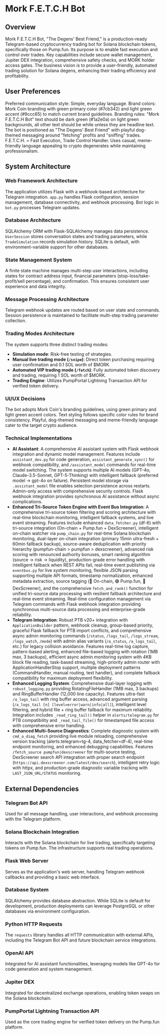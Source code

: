 # Mork F.E.T.C.H Bot

## Overview

Mork F.E.T.C.H Bot, "The Degens' Best Friend," is a production-ready Telegram-based cryptocurrency trading bot for Solana blockchain tokens, specifically those on Pump.fun. Its purpose is to enable fast execution and control over trades. Key capabilities include secure wallet management, Jupiter DEX integration, comprehensive safety checks, and MORK holder access gates. The business vision is to provide a user-friendly, automated trading solution for Solana degens, enhancing their trading efficiency and profitability.

## User Preferences

Preferred communication style: Simple, everyday language.
Brand colors: Mork Coin branding with green primary color (#7cb342) and light green accent (#9ccc65) to match current brand guidelines.
Branding rules: "Mork F.E.T.C.H Bot" text should be dark green (#1a2e0a) on light green backgrounds, all other text should be white unless they are headline text. The bot is positioned as "The Degens' Best Friend" with playful dog-themed messaging around "fetching" profits and "sniffing" trades. F.E.T.C.H. = Fast Execution, Trade Control Handler. Uses casual, meme-friendly language appealing to crypto degenerates while maintaining professionalism.

## System Architecture

### Web Framework Architecture
The application utilizes Flask with a webhook-based architecture for Telegram integration. `app.py` handles Flask configuration, session management, database connectivity, and webhook processing. Bot logic in `bot.py` processes Telegram updates.

### Database Architecture
SQLAlchemy ORM with Flask-SQLAlchemy manages data persistence. `UserSession` stores conversation states and trading parameters, while `TradeSimulation` records simulation history. SQLite is default, with environment-variable support for other databases.

### State Management System
A finite state machine manages multi-step user interactions, including states for contract address input, financial parameters (stop-loss/take-profit/sell percentage), and confirmation. This ensures consistent user experience and data integrity.

### Message Processing Architecture
Telegram webhook updates are routed based on user state and commands. Session persistence is maintained to facilitate multi-step trading parameter collection.

### Trading Modes Architecture
The system supports three distinct trading modes:
- **Simulation mode**: Risk-free testing of strategies.
- **Manual live trading mode (`/snipe`)**: Direct token purchasing requiring user confirmation and 0.1 SOL worth of $MORK.
- **Automated VIP trading mode (`/fetch`)**: Fully automated token discovery and trading, requiring 1 SOL worth of $MORK.
- **Trading Engine**: Utilizes PumpPortal Lightning Transaction API for verified token delivery.

### UI/UX Decisions
The bot adopts Mork Coin's branding guidelines, using green primary and light green accent colors. Text styling follows specific color rules for brand consistency. Playful, dog-themed messaging and meme-friendly language cater to the target crypto audience.

### Technical Implementations
- **AI Assistant**: A comprehensive AI assistant system with Flask webhook integration and dynamic model management. Features include `assistant_dev.py` for code generation, `assistant_generate_sync()` for webhook compatibility, and `/assistant_model` commands for real-time model switching. The system supports multiple AI models (GPT-4o, Claude-3.5-Sonnet, GPT-5-Thinking) with intelligent fallback (preferred model → gpt-4o on failure). Persistent model storage via `.assistant_model` file enables selection persistence across restarts. Admin-only access with comprehensive security controls. Flask webhook integration provides synchronous AI assistance without async complications.
- **Enhanced Tri-Source Token Engine with Event Bus Integration**: A comprehensive tri-source token filtering and scoring architecture with real-time blockchain monitoring, intelligent fallback systems, and live event streaming. Features include enhanced `data_fetcher.py` (df-6) with tri-source integration (On-chain + Pump.fun + DexScreener), intelligent on-chain watcher via `pump_chain.py` for real-time Solana blockchain monitoring, dual-layer on-chain integration (primary 15min ultra-fresh + 60min fallback backup), source-aware deduplication with priority hierarchy (pumpfun-chain > pumpfun > dexscreener), advanced risk scoring with renounced authority bonuses, smart ranking algorithm (source → risk → liquidity), production-grade error handling with intelligent fallback when REST APIs fail, real-time event publishing via `eventbus.py` for live system monitoring, flexible JSON parsing supporting multiple API formats, timestamp normalization, enhanced metadata extraction, source tagging (🔗 On-chain, 🟢 Pump.fun, 🔵 DexScreener), and the comprehensive `fetch_and_rank()` function for unified tri-source data processing with resilient fallback architecture and real-time event streaming. Real-time configuration management via Telegram commands with Flask webhook integration providing synchronous multi-source data processing and enterprise-grade reliability.
- **Telegram Integration**: Robust PTB v20+ integration with `ApplicationBuilder` pattern, webhook cleanup, group-based priority, graceful Flask fallback for PTB import conflicts, and comprehensive async admin monitoring commands (`/status`, `/logs_tail`, `/logs_stream`, `/logs_watch`, `/mode`) with admin alias variants (`/a_status`, `/a_logs_tail`, etc.) for legacy collision avoidance. Features real-time log capture, pattern-based alerting, enhanced file-based logging with rotation (1MB max, 3 backups), efficient async admin monitoring system with 4KB block file reading, task-based streaming, high-priority admin router with ApplicationHandlerStop support, multiple deployment patterns (CommandHandler, manual routing, text handler), and complete fallback compatibility for maximum deployment flexibility.
- **Enhanced Logging System**: Comprehensive dual-layer logging with `robust_logging.py` providing RotatingFileHandler (1MB max, 3 backups) and RingBufferHandler (12,000 line capacity). Features ultra-fast `/a_logs_tail` with ring buffer access, advanced argument parsing (`/a_logs_tail [n] [level=error|warn|info|all]`), intelligent level filtering, and hybrid file + ring buffer fallback for maximum reliability. Integration includes `_read_ring_tail()` helper in `alerts/telegram.py` for PTB compatibility and `_read_tail_file()` for timestamped file access with comprehensive error handling.
- **Enhanced Multi-Source Diagnostics**: Complete diagnostic system with `cmd_a_diag_fetch` providing live module reloading, comprehensive version tracking (alerts.telegram=tg-4, data_fetcher=df-4), real-time endpoint monitoring, and enhanced debugging capabilities. Features `/fetch_source pumpfun|dexscreener` for multi-source testing, DexScreener search API integration with proper search endpoint (`https://api.dexscreener.com/latest/dex/search`), intelligent retry logic with httpx, and production-grade diagnostic variable tracking with `LAST_JSON_URL/STATUS` monitoring.

## External Dependencies

### Telegram Bot API
Used for all message handling, user interactions, and webhook processing with the Telegram platform.

### Solana Blockchain Integration
Interacts with the Solana blockchain for live trading, specifically targeting tokens on Pump.fun. The infrastructure supports real trading operations.

### Flask Web Server
Serves as the application's web server, handling Telegram webhook callbacks and providing a basic web interface.

### Database System
SQLAlchemy provides database abstraction. While SQLite is default for development, production deployments can leverage PostgreSQL or other databases via environment configuration.

### Python HTTP Requests
The `requests` library handles all HTTP communication with external APIs, including the Telegram Bot API and future blockchain service integrations.

### OpenAI API
Integrated for AI assistant functionalities, leveraging models like GPT-4o for code generation and system management.

### Jupiter DEX
Integrated for decentralized exchange operations, enabling token swaps on the Solana blockchain.

### PumpPortal Lightning Transaction API
Used as the core trading engine for verified token delivery on the Pump.fun platform.